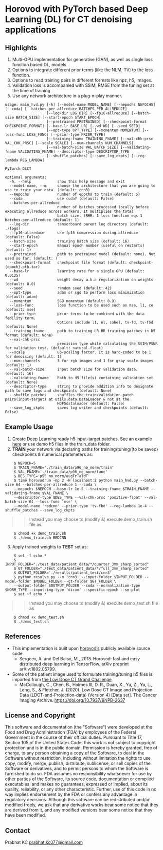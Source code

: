 # Horovod with PyTorch based Deep Learning (DL) for CT denoising applications #

## Highlights ##
    
1. Multi-GPU implementation for generative (GAN), as well as single loss function based DL, models.
2. Options to integrate different prior terms (like the NLM, TV) to the loss function.
3. Options to read training pairs in different formats like npz, h5, images.
4. Validation loss is accompanied with SSIM, RMSE from the tuning set at the time of training.
5. Use any network architecture in a plug-n-play manner.

```
usage: main_hvd.py [-h] [--model-name MODEL_NAME] [--nepochs NEPOCHS] [--cuda] [--batches-per-allreduce BATCHES_PER_ALLREDUCE]
                   [--log-dir LOG_DIR] [--fp16-allreduce] [--batch-size BATCH_SIZE] [--start-epoch START_EPOCH]
                   [--pretrained PRETRAINED] [--checkpoint-format CHECKPOINT_FORMAT] [--base-lr BASE_LR] [--wd WD] [--seed SEED]
                   [--opt-type OPT_TYPE] [--momentum MOMENTUM] [--loss-func LOSS_FUNC] [--prior-type PRIOR_TYPE]
                   [--training-fname TRAINING_FNAME] [--val-chk-prsc VAL_CHK_PRSC] [--scale SCALE] [--num-channels NUM_CHANNELS]
                   [--val-batch-size VAL_BATCH_SIZE] [--validating-fname VALIDATING_FNAME] --descriptor-type DESCRIPTOR_TYPE
                   [--shuffle_patches] [--save_log_ckpts] [--reg-lambda REG_LAMBDA]

PyTorch DLCT

optional arguments:
  -h, --help            show this help message and exit
  --model-name, --m     choose the architecture that you are going to use to train your data. (default: cnn3)
  --nepochs             number of epochs to train (default: 5)
  --cuda                use cuda? (default: False)
  --batches-per-allreduce 
                        number of batches processed locally before executing allreduce across workers. It multiplies the total
                        batch size. (RHR: 1 loss function eqs 1 batches-per-allreduce (default: 1)
  --log-dir             tensorboard parent log directory (default: ./logs)
  --fp16-allreduce      use fp16 compression during allreduce (default: False)
  --batch-size          training batch size (default: 16)
  --start-epoch         manual epoch number (useful on restarts) (default: 1)
  --pretrained          path to pretrained model (default: none). Not used so far. (default: )
  --checkpoint-format   checkpoint file format (default: checkpoint-{epoch}.pth.tar)
  --base-lr             learning rate for a single GPU (default: 0.0125)
  --wd                  weight decay a.k.a regularization on weights (default: 0.0)
  --seed                random seed (default: 42)
  --opt-type            adam or sgd to perform loss minimization (default: adam)
  --momentum            SGD momentum (default: 0.9)
  --loss-func           loss function to be used such as mse, l1, ce (default: mse)
  --prior-type          prior terms to be combined with the data fedility term. 
                        Options include l1, nl, sobel, tv-fd, tv-fbd (default: None)
  --training-fname      path to training LR-HR training patches in h5 format (default: None)
  --val-chk-prsc 
                        precision type while calculating the SSIM/PSNR for validation test. (default: natural-float)
  --scale               up-scaling factor. It is hard-coded to be 1 for denoising (default: 1)
  --num-channels        3 for rgb images and 1 for gray scale images (default: 1)
  --val-batch-size      input batch size for validation data. (default: 16)
  --validating-fname    Path to H5 file(s) containing validation set (default: None)
  --descriptor-type     string to provide addition info to designate path to save logs and checkpoints (default: None)
  --shuffle_patches     shuffles the train/validation patch pairs(input-target) at utils.data.DataLoader & not at the
                        HDF5dataloader (default: False)
  --save_log_ckpts      saves log writer and checkpoints (default: False)

``` 
## Example Usage ##
1. Create Deep Learning ready h5 input-target patches. See an example [here](https://github.com/prabhatkc/mpi4py_patches) or use demo h5 files in the train_data folder.
2. <b>TRAIN</b> your network via declaring paths for training/tuning/(to be saved) checkpoints & numerical parameters as:
``` 
    $ NEPOCH=5
    $ TRAIN_FNAME='./train_data/p96_no_norm/train'
    $ VAL_FNAME='./train_data/p96_no_norm/tune'
    $ DES_TYPE='p55_no_norm/augTrTaTdT'
    $ time horovodrun -np 2 -H localhost:2 python main_hvd.py --batch-size 64 --batches-per-allreduce 1 --cuda \
    --nepochs $NEPOCH --base-lr 1e-5 --training-fname $TRAIN_FNAME --validating-fname $VAL_FNAME \
    --descriptor-type $DES_TYPE --val-chk-prsc 'positive-float' --val-batch-size 64 --loss-func 'mse' \
    --model-name 'redcnn' --prior-type 'tv-fbd' --reg-lambda 1e-4 --shuffle_patches --save_log_ckpts
```
> > Instead you may choose to (modify &) execute demo_train.sh file as
```
    $ chmod +x demo_train.sh
    $ ./demo_train.sh REDCNN
```
3. Apply trained weights to <b>TEST</b> set as: 
```
    $ set -f echo *
    $ INPUT_FOLDER="./test_data/patient_data/*/quarter_3mm_sharp_sorted"
    $ GT_FOLDER="./test_data/patient_data/*/full_3mm_sharp_sorted"
    $ OUTPUT_FOLDER='./results/patient_test/cnn3'
    $ python resolve.py --m 'cnn3' --input-folder $INPUT_FOLDER --model-folder $MODEL_FOLDER --gt-folder $GT_FOLDER \
    --output-folder $OUTPUT_FOLDER --cuda --normalization-type $NORM_TYPE --input-img-type 'dicom' --specific-epoch --se-plot
    $ set +f echo *
```
> > Instead you may choose to (modify &) execute demo_test.sh file as
```
    $ chmod +x demo_test.sh
    $ ./demo_test.sh 
```
## References ##
- This implementation is built upon [horovod’s](https://github.com/horovod/horovod#install) publicly available source code.
  - Sergeev, A. and Del Balso, M., 2018. Horovod: fast and easy distributed deep learning in TensorFlow. arXiv preprint arXiv:1802.05799.
- Some of the patient image used to formulate training/tuning h5 files is imported from [the Low Dose CT Grand Challenge](https://www.aapm.org/grandchallenge/lowdosect/)
  -  McCollough, C., Chen, B., Holmes III, D. R., Duan, X., Yu, Z., Yu, L., Leng, S., & Fletcher, J. (2020). Low Dose CT Image and Projection Data (LDCT-and-Projection-data) (Version 4) [Data set]. The Cancer Imaging Archive. https://doi.org/10.7937/9NPB-2637

## License and Copyright ##
This software and documentation (the "Software") were developed at the Food and Drug Administration (FDA) by employees of the Federal Government in the course of their official duties. Pursuant to Title 17, Section 105 of the United States Code, this work is not subject to copyright protection and is in the public domain. Permission is hereby granted, free of charge, to any person obtaining a copy of the Software, to deal in the Software without restriction, including without limitation the rights to use, copy, modify, merge, publish, distribute, sublicense, or sell copies of the Software or derivatives, and to permit persons to whom the Software is furnished to do so. FDA assumes no responsibility whatsoever for use by other parties of the Software, its source code, documentation or compiled executables, and makes no guarantees, expressed or implied, about its quality, reliability, or any other characteristic. Further, use of this code in no way implies endorsement by the FDA or confers any advantage in regulatory decisions. Although this software can be redistributed and/or modified freely, we ask that any derivative works bear some notice that they are derived from it, and any modified versions bear some notice that they have been modified.

## Contact ##
Prabhat KC
prabhat.kc077@gmail.com
